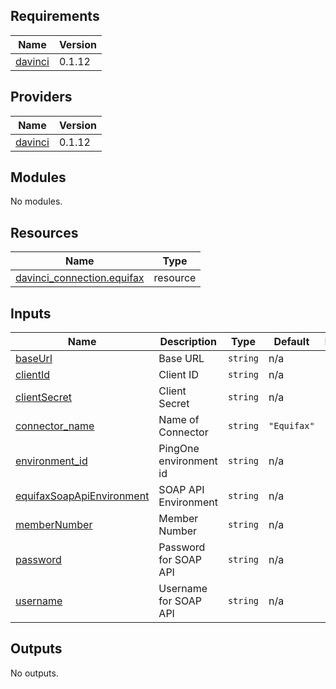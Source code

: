 <!-- BEGIN_TF_DOCS -->
## Requirements

| Name | Version |
|------|---------|
| <a name="requirement_davinci"></a> [davinci](#requirement\_davinci) | 0.1.12 |

## Providers

| Name | Version |
|------|---------|
| <a name="provider_davinci"></a> [davinci](#provider\_davinci) | 0.1.12 |

## Modules

No modules.

## Resources

| Name | Type |
|------|------|
| [davinci_connection.equifax](https://registry.terraform.io/providers/pingidentity/davinci/0.1.12/docs/resources/connection) | resource |

## Inputs

| Name | Description | Type | Default | Required |
|------|-------------|------|---------|:--------:|
| <a name="input_baseUrl"></a> [baseUrl](#input\_baseUrl) | Base URL | `string` | n/a | yes |
| <a name="input_clientId"></a> [clientId](#input\_clientId) | Client ID | `string` | n/a | yes |
| <a name="input_clientSecret"></a> [clientSecret](#input\_clientSecret) | Client Secret | `string` | n/a | yes |
| <a name="input_connector_name"></a> [connector\_name](#input\_connector\_name) | Name of Connector | `string` | `"Equifax"` | no |
| <a name="input_environment_id"></a> [environment\_id](#input\_environment\_id) | PingOne environment id | `string` | n/a | yes |
| <a name="input_equifaxSoapApiEnvironment"></a> [equifaxSoapApiEnvironment](#input\_equifaxSoapApiEnvironment) | SOAP API Environment | `string` | n/a | yes |
| <a name="input_memberNumber"></a> [memberNumber](#input\_memberNumber) | Member Number | `string` | n/a | yes |
| <a name="input_password"></a> [password](#input\_password) | Password for SOAP API | `string` | n/a | yes |
| <a name="input_username"></a> [username](#input\_username) | Username for SOAP API | `string` | n/a | yes |

## Outputs

No outputs.
<!-- END_TF_DOCS -->
